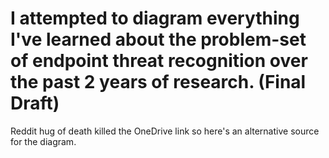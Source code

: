 # I attempted to diagram everything I've learned about the problem-set of endpoint threat recognition over the past 2 years of research. (Final Draft)

Reddit hug of death killed the OneDrive link so here's an alternative source for the diagram.
